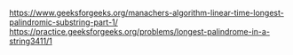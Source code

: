 https://www.geeksforgeeks.org/manachers-algorithm-linear-time-longest-palindromic-substring-part-1/
https://practice.geeksforgeeks.org/problems/longest-palindrome-in-a-string3411/1
